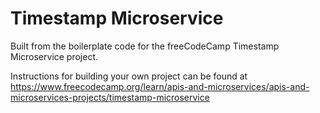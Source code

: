# Timestamp Microservice

Built from the boilerplate code for the freeCodeCamp Timestamp Microservice project.

Instructions for building your own project can be found at https://www.freecodecamp.org/learn/apis-and-microservices/apis-and-microservices-projects/timestamp-microservice
